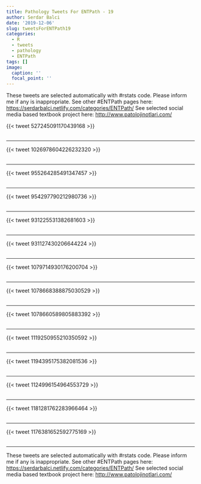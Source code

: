 ```yaml
---
title: Pathology Tweets For ENTPath - 19
author: Serdar Balci
date: '2019-12-06'
slug: tweetsForENTPath19
categories:
  - R
  - tweets
  - pathology
  - ENTPath
tags: []
image:
  caption: ''
  focal_point: ''
---
```



These tweets are selected automatically with #rstats code. Please inform me if any is inappropriate.
See other #ENTPath pages here: https://serdarbalci.netlify.com/categories/ENTPath/ 
See selected social media based textbook project here: http://www.patolojinotlari.com/

{{< tweet 527245091170439168 >}}
<br>
<br>
<hr>
{{< tweet 1026978604226232320 >}}
<br>
<br>
<hr>
{{< tweet 955264285491347457 >}}
<br>
<br>
<hr>
{{< tweet 954297790212980736 >}}
<br>
<br>
<hr>
{{< tweet 931225531382681603 >}}
<br>
<br>
<hr>
{{< tweet 931127430206644224 >}}
<br>
<br>
<hr>
{{< tweet 1079714930176200704 >}}
<br>
<br>
<hr>
{{< tweet 1078668388875030529 >}}
<br>
<br>
<hr>
{{< tweet 1078660589805883392 >}}
<br>
<br>
<hr>
{{< tweet 1119250955210350592 >}}
<br>
<br>
<hr>
{{< tweet 1194395175382081536 >}}
<br>
<br>
<hr>
{{< tweet 1124996154964553729 >}}
<br>
<br>
<hr>
{{< tweet 1181281762283966464 >}}
<br>
<br>
<hr>
{{< tweet 1176381652592775169 >}}
<br>
<br>
<hr>


These tweets are selected automatically with #rstats code. Please inform me if any is inappropriate.
See other #ENTPath pages here: https://serdarbalci.netlify.com/categories/ENTPath/ 
See selected social media based textbook project here: http://www.patolojinotlari.com/
